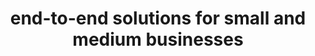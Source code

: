 ---
templateKey: 'home-page'
title: end-to-end solutions for small and medium businesses
meta_title: Home | Praniya Technologies
meta_description: >-
  Cum sociis natoque penatibus et magnis dis parturient montes, nascetur
  ridiculus mus. Aenean eu leo quam. Pellentesque ornare sem lacinia quam
  venenatis vestibulum. Sed posuere consectetur est at lobortis. Cras mattis
  consectetur purus sit amet fermentum.
heading: Offerings
description: >-
offerings:
  blurbs:
    - image: /img/coffee.png
      text: >
        Custom Solutions: Adapt the sotware to your needs, not the other way round.
    - image: /img/coffee-gear.png
      text: >
        Outsourced Product Development: Focus on your core, leave the rest to us.
    - image: /img/tutorials.png
      text: >
        Business Management Solutions: Make your office productive from day one.
    - image: /img/meeting-space.png
      text: >
        Digital Transformation: Digitize your workplace with confidence and assurance.
    - image: /img/meeting-space.png
      text: >
        Modernisation: Bring your legacy applications back to life. Leverage your existing investments.
heading_ts: Technologies and Services
ts:
  blurbs:
    - image: /img/coffee.png
      text: >
        Multi-site, multi-tenant SaaS (Software-as-a-Service): Connect all your locations/ franchisees. Always access the latest software, no messy upgrades and downtimes!
    - image: /img/coffee-gear.png
      text: >
        Web and mobile apps, PWAs (progressive web apps): Access from anywhere, anytime. Get real-time updates and notifications.
    - image: /img/tutorials.png
      text: >
        Third-party integrations: Seamless integration with other software with open standards.
    - image: /img/meeting-space.png
      text: >
        Automation: Improve productivity, reduce costs, standardise processes, retain knowledge.
    - image: /img/meeting-space.png
      text: >
        Analytics and visualization: Gain valuable insights beyond the data.
    - image: /img/meeting-space.png
      text: >
        Advanced technologies (AI, ML, NLP): Take your business to the next level. Use chatbots to handle support. Create research datasets to analyse areas of your interest – product, market, customer.
heading_why: Why us?
why:
  blurbs:
    - image: /img/coffee.png
      text: >
        With you, all the way! We are keen to engage with you to learn and understand your needs to enable you to get things done in the best possible way. You get our full, uninterrupted attention via a dedicated relationship manager as your single point of contact throughout. We value fruitful, meaningful, long-term relationships.
    - image: /img/coffee-gear.png
      text: >
        Fair and transparent pricing: Our modern technology and processes ensure high quality software and sustained support at competitive pricing. We give a detailed breakup of exactly what and how much you are paying for. No unpleasant surprises!
    - image: /img/tutorials.png
      text: >
        End-to-end solutions (E2ES): We offer consulting, design and implementation of end-to-end software solutions, taking complete ownership of the project from start to end. We endeavour to give you the best customer experience without us getting in the way.
# testimonials:
#   - author: Vaibhav Sharma
#     quote: >-
#       Donec scelerisque magna nec condimentum porttitor. Aliquam vel diam sed diam luctus pretium. 
#       Sed quis egestas libero. Vestibulum nec venenatis ligula. 
#   - author: Subarashi San
#     quote: >-
#       Fusce porttitor vulputate enim, nec blandit magna gravida et. Etiam et dignissim ligula. 
#       Lorem ipsum dolor sit amet, consectetur adipiscing elit.
---